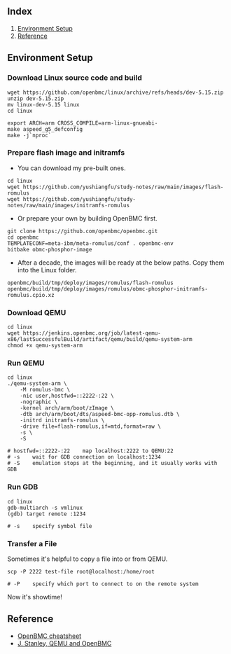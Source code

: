 ## Index

1. [Environment Setup](#setup)
2. [Reference](#reference)

## <a name="setup"></a> Environment Setup
### Download Linux source code and build

```
wget https://github.com/openbmc/linux/archive/refs/heads/dev-5.15.zip
unzip dev-5.15.zip
mv linux-dev-5.15 linux
cd linux

export ARCH=arm CROSS_COMPILE=arm-linux-gnueabi-
make aspeed_g5_defconfig
make -j`nproc`
```

### Prepare flash image and initramfs
- You can download my pre-built ones.

```
cd linux
wget https://github.com/yushiangfu/study-notes/raw/main/images/flash-romulus
wget https://github.com/yushiangfu/study-notes/raw/main/images/initramfs-romulus
```

- Or prepare your own by building OpenBMC first.

```
git clone https://github.com/openbmc/openbmc.git
cd openbmc
TEMPLATECONF=meta-ibm/meta-romulus/conf . openbmc-env
bitbake obmc-phosphor-image
```

- After a decade, the images will be ready at the below paths. Copy them into the Linux folder.

```
openbmc/build/tmp/deploy/images/romulus/flash-romulus
openbmc/build/tmp/deploy/images/romulus/obmc-phosphor-initramfs-romulus.cpio.xz
```

### Download QEMU

```
cd linux
wget https://jenkins.openbmc.org/job/latest-qemu-x86/lastSuccessfulBuild/artifact/qemu/build/qemu-system-arm
chmod +x qemu-system-arm
```

### Run QEMU

```
cd linux
./qemu-system-arm \
    -M romulus-bmc \
    -nic user,hostfwd=::2222-:22 \
    -nographic \
    -kernel arch/arm/boot/zImage \
    -dtb arch/arm/boot/dts/aspeed-bmc-opp-romulus.dtb \
    -initrd initramfs-romulus \
    -drive file=flash-romulus,if=mtd,format=raw \
    -s \
    -S

# hostfwd=::2222-:22    map localhost:2222 to QEMU:22
# -s    wait for GDB connection on localhost:1234
# -S    emulation stops at the beginning, and it usually works with GDB
```

### Run GDB

```
cd linux
gdb-multiarch -s vmlinux
(gdb) target remote :1234

# -s    specify symbol file
```

### Transfer a File

Sometimes it's helpful to copy a file into or from QEMU.

```
scp -P 2222 test-file root@localhost:/home/root

# -P    specify which port to connect to on the remote system
```

Now it's showtime!

## <a name="reference"></a> Reference
- [OpenBMC cheatsheet](https://github.com/openbmc/docs/blob/master/cheatsheet.md)
- [J. Stanley, QEMU and OpenBMC](https://drive.google.com/file/d/1oWSaiSA1gtDELCNkgGMLBYR_iUV37n3t/view)
